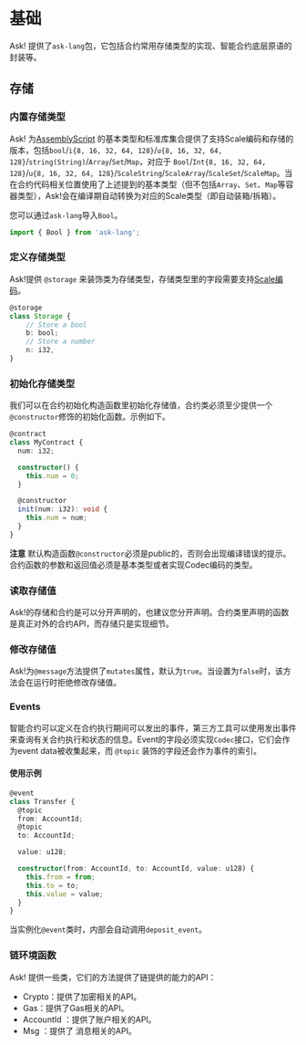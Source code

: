 # 基础

Ask! 提供了`ask-lang`包，它包括合约常用存储类型的实现、智能合约底层原语的封装等。

## 存储 

### 内置存储类型

Ask! 为[AssemblyScript](https://www.assemblyscript.org/) 的基本类型和标准库集合提供了支持Scale编码和存储的版本，包括`bool`/`i{8, 16, 32, 64, 128}`/`u{8, 16, 32, 64, 128}`/`string(String)`/`Array`/`Set`/`Map`，对应于                                                                                                                                                      `Bool`/`Int{8, 16, 32, 64, 128}`/`u{8, 16, 32, 64, 128}`/`ScaleString`/`ScaleArray`/`ScaleSet`/`ScaleMap`。当在合约代码相关位置使用了上述提到的基本类型（但不包括`Array`、`Set`、`Map`等容器类型），Ask!会在编译期自动转换为对应的Scale类型（即自动装箱/拆箱）。

您可以通过`ask-lang`导入`Bool`。

```ts
import { Bool } from 'ask-lang';
```

### 定义存储类型

Ask!提供 `@storage` 来装饰类为存储类型，存储类型里的字段需要支持[Scale编码](https://github.com/paritytech/parity-scale-codec)。

```ts
@storage
class Storage {
    // Store a bool
    b: bool;
    // Store a number
    n: i32,
}
```

### 初始化存储类型

我们可以在合约初始化构造函数里初始化存储值，合约类必须至少提供一个`@constructor`修饰的初始化函数。示例如下。

```ts
@contract
class MyContract {
  num: i32;

  constructor() {
    this.num = 0;
  }

  @constructor
  init(num: i32): void {
    this.num = num;
  }
}
```

**注意**  默认构造函数`@constructor`必须是public的，否则会出现编译错误的提示。 合约函数的参数和返回值必须是基本类型或者实现Codec编码的类型。

### 读取存储值

Ask!的存储和合约是可以分开声明的，也建议您分开声明。合约类里声明的函数是真正对外的合约API，而存储只是实现细节。

### 修改存储值

Ask!为`@message`方法提供了`mutates`属性，默认为`true`。当设置为`false`时，该方法会在运行时拒绝修改存储值。

### Events

智能合约可以定义在合约执行期间可以发出的事件，第三方工具可以使用发出事件来查询有关合约执行和状态的信息。Event的字段必须实现`Codec`接口，它们会作为event data被收集起来，而 `@topic` 装饰的字段还会作为事件的索引。

#### 使用示例

```ts
@event
class Transfer {
  @topic
  from: AccountId;
  @topic
  to: AccountId;

  value: u128;

  constructor(from: AccountId, to: AccountId, value: u128) {
    this.from = from;
    this.to = to;
    this.value = value;
  }
}
```

当实例化`@event`类时，内部会自动调用`deposit_event`。

### 链环境函数

Ask! 提供一些类，它们的方法提供了链提供的能力的API：

- Crypto：提供了加密相关的API。
- Gas：提供了Gas相关的API。
- AccountId ：提供了账户相关的API。
- Msg ：提供了 消息相关的API。
